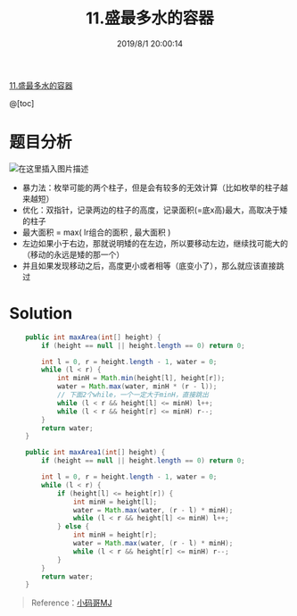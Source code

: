 ﻿---
title: 11.盛最多水的容器
categories:
- DSA
- Algorithm
- LeetCode
date: 2019/8/1 20:00:14
updated: 2020/12/10 12:00:14
---

[11.盛最多水的容器](https://leetcode-cn.com/problems/container-with-most-water/)

@[toc]

# 题目分析

![在这里插入图片描述](https://gitee.com/gaoyi-ai/image-bed/raw/master/images/20200513224026332.png)

- 暴力法：枚举可能的两个柱子，但是会有较多的无效计算（比如枚举的柱子越来越短）
- 优化：双指针，记录两边的柱子的高度，记录面积(=底x高)最大，高取决于矮的柱子
- 最大面积 = max( lr组合的面积 , 最大面积 )
- 左边如果小于右边，那就说明矮的在左边，所以要移动左边，继续找可能大的（移动的永远是矮的那一个）
- 并且如果发现移动之后，高度更小或者相等（底变小了），那么就应该直接跳过

# Solution

```java
    public int maxArea(int[] height) {
        if (height == null || height.length == 0) return 0;

        int l = 0, r = height.length - 1, water = 0;
        while (l < r) {
            int minH = Math.min(height[l], height[r]);
            water = Math.max(water, minH * (r - l));
            // 下面2个while，一个一定大于minH，直接跳出
            while (l < r && height[l] <= minH) l++;
            while (l < r && height[r] <= minH) r--;
        }
        return water;
    }

    public int maxArea1(int[] height) {
        if (height == null || height.length == 0) return 0;

        int l = 0, r = height.length - 1, water = 0;
        while (l < r) {
            if (height[l] <= height[r]) {
                int minH = height[l];
                water = Math.max(water, (r - l) * minH);
                while (l < r && height[l] <= minH) l++;
            } else {
                int minH = height[r];
                water = Math.max(water, (r - l) * minH);
                while (l < r && height[r] <= minH) r--;
            }
        }
        return water;
    }
```

> Reference：[小码哥MJ](https://space.bilibili.com/325538782/)
